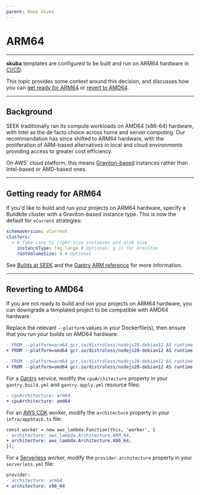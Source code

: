 ```yaml
---
parent: Deep dives
---
```


# ARM64

---

**skuba** templates are configured to be built and run on ARM64 hardware in [CI/CD].

This topic provides some context around this decision,
and discusses how you can [get ready for ARM64](#getting-ready-for-arm64) or [revert to AMD64](#reverting-to-amd64).

---

## Background

SEEK traditionally ran its compute workloads on AMD64 (x86-64) hardware,
with Intel as the de facto choice across home and server computing.
Our recommendation has since shifted to ARM64 hardware,
with the proliferation of ARM-based alternatives in local and cloud environments providing access to greater cost efficiency.

On AWS' cloud platform, this means [Graviton-based] instances rather than Intel-based or AMD-based ones.

---

## Getting ready for ARM64

If you'd like to build and run your projects on ARM64 hardware,
specify a Buildkite cluster with a Graviton-based instance type.
This is now the default for `vCurrent` strategies:

```yaml
schemaVersion: vCurrent
clusters:
  - # Take care to right-size instances and disk size
    instanceType: t4g.large # Optional; g is for Graviton
    rootVolumeSize: 8 # Optional
```

See [Builds at SEEK] and the [Gantry ARM reference] for more information.

---

## Reverting to AMD64

If you are not ready to build and run your projects on ARM64 hardware,
you can downgrade a templated project to be compatible with AMD64 hardware.

Replace the relevant `--platform` values in your Dockerfile(s),
then ensure that you run your builds on AMD64 hardware:

```diff
- FROM --platform=arm64 gcr.io/distroless/nodejs20-debian12 AS runtime
+ FROM --platform=amd64 gcr.io/distroless/nodejs20-debian12 AS runtime

- FROM --platform=arm64 gcr.io/distroless/nodejs20-debian12 AS runtime
+ FROM --platform=amd64 gcr.io/distroless/nodejs20-debian12 AS runtime
```

For a [Gantry] service, modify the `cpuArchitecture` property in your `gantry.build.yml` and `gantry.apply.yml` resource files:

```diff
- cpuArchitecture: arm64
+ cpuArchitecture: amd64
```

For an [AWS CDK] worker, modify the `architecture` property in your `infra/appStack.ts` file:

```diff
const worker = new aws_lambda.Function(this, 'worker', {
- architecture: aws_lambda.Architecture.ARM_64,
+ architecture: aws_lambda.Architecture.X86_64,
});
```

For a [Serverless] worker, modify the `provider.architecture` property in your `serverless.yml` file:

```diff
provider:
- architecture: arm64
+ architecture: x86_64
```

[aws cdk]: https://docs.aws.amazon.com/cdk/latest/guide/work-with-cdk-typescript.html
[builds at seek]: https://backstage.myseek.xyz/docs/default/component/builds-cicd-seek/
[ci/cd]: ./buildkite.md
[gantry]: https://backstage.myseek.xyz/docs/default/component/gantry/
[gantry arm reference]: https://backstage.myseek.xyz/docs/default/component/gantry/v1/reference/using-arm/
[graviton-based]: https://aws.amazon.com/ec2/graviton/
[serverless]: https://serverless.com/
